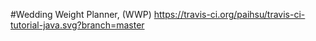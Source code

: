 #Wedding Weight Planner, (WWP) 
https://travis-ci.org/paihsu/travis-ci-tutorial-java.svg?branch=master
